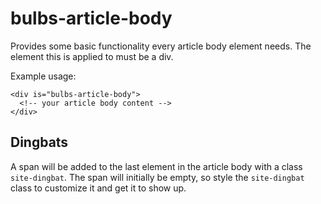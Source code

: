 # bulbs-article-body

Provides some basic functionality every article body element needs. The element this is applied to must be a div.

Example usage:

```
<div is="bulbs-article-body">
  <!-- your article body content -->
</div>
```

## Dingbats
A span will be added to the last element in the article body with a class `site-dingbat`. The span will initially be empty, so style the `site-dingbat` class to customize it and get it to show up.

